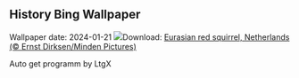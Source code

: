 ## History Bing Wallpaper
Wallpaper date: 2024-01-21
![](https://www.bing.com/th?id=OHR.SquirrelNetherlands_EN-IN3567633626_UHD.jpg&w=1000)Download: [Eurasian red squirrel, Netherlands (© Ernst Dirksen/Minden Pictures)](https://www.bing.com/th?id=OHR.SquirrelNetherlands_EN-IN3567633626_UHD.jpg)

Auto get programm by LtgX

